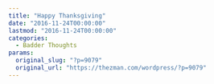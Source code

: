 ```yaml
---
title: "Happy Thanksgiving"
date: "2016-11-24T00:00:00"
lastmod: "2016-11-24T00:00:00"
categories:
  - Badder Thoughts
params:
  original_slug: "?p=9079"
  original_url: "https://thezman.com/wordpress/?p=9079"
---
```



